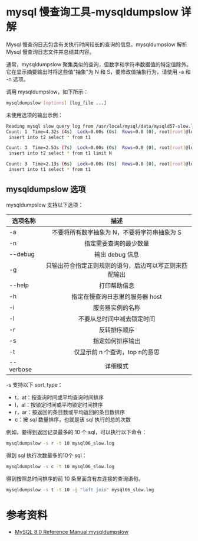 # mysql 慢查询工具-mysqldumpslow 详解

Mysql 慢查询日志包含有关执行时间较长的查询的信息。mysqldumpslow 解析 Mysql 慢查询日志文件并总结其内容。

通常，mysqldumpslow 聚集类似的查询，但数字和字符串数据值的特定值除外。它在显示摘要输出时将这些值"抽象"为 N 和 S，要修改值抽象行为，请使用 -a 和 -n 选项。

调用 mysqldumpslow，如下所示：

```bash
mysqldumpslow [options] [log_file ...]
```

未使用选项的输出示例：

```bash
Reading mysql slow query log from /usr/local/mysql/data/mysqld57-slow.log
Count: 1  Time=4.32s (4s)  Lock=0.00s (0s)  Rows=0.0 (0), root[root]@localhost
 insert into t2 select * from t1

Count: 3  Time=2.53s (7s)  Lock=0.00s (0s)  Rows=0.0 (0), root[root]@localhost
 insert into t2 select * from t1 limit N

Count: 3  Time=2.13s (6s)  Lock=0.00s (0s)  Rows=0.0 (0), root[root]@localhost
 insert into t1 select * from t1
```

## mysqldumpslow 选项

mysqldumpslow 支持以下选项：

选项名称|描述
---|:--:
-a|不要将所有数字抽象为 N，不要将字符串抽象为 S
-n|指定需要查询的最少数量
--debug|输出 debug 信息
-g|只输出符合指定正则规则的语句，后边可以写正则来匹配输出
--help|打印帮助信息
-h|指定在慢查询日志里的服务器 host
-i|服务器实例的名称
-l|不要从总时间中减去锁定时间
-r|反转排序顺序
-s|指定如何排序输出
-t|仅显示前 n 个查询，top n的意思
--verbose|详细模式

-s 支持以下 sort_type：

- t，at：按查询时间或平均查询时间排序
- l，al：按锁定时间或平均锁定时间排序
- r，ar：按返回的条目数或平均返回的条目数排序
- c：按 sql 数量排序，也就是该 sql 执行的总的次数

例如，要得到返回记录最多的 10 个 sql，可以执行以下命令：

```bash
mysqldumpslow -s r -t 10 mysql06_slow.log
```

得到 sql 执行次数最多的10个 sql：

```bash
mysqldumpslow -s c -t 10 mysql06_slow.log
```

得到按照总时间排序的前 10 条里面含有左连接的查询语句。

```bash
mysqldumpslow -s t -t 10 -g "left join" mysql06_slow.log
```

# 参考资料
- [MySQL 8.0 Reference Manual:mysqldumpslow](https://dev.mysql.com/doc/refman/8.0/en/mysqldumpslow.html)